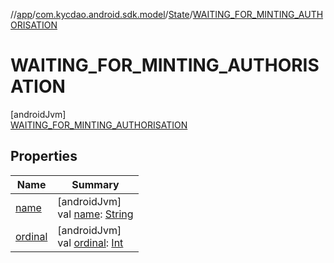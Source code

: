 //[app](../../../../index.md)/[com.kycdao.android.sdk.model](../../index.md)/[State](../index.md)/[WAITING_FOR_MINTING_AUTHORISATION](index.md)

# WAITING_FOR_MINTING_AUTHORISATION

[androidJvm]\
[WAITING_FOR_MINTING_AUTHORISATION](index.md)

## Properties

| Name | Summary |
|---|---|
| [name](../../-verification-type/-accredited-investor/index.md#-372974862%2FProperties%2F-912451524) | [androidJvm]<br>val [name](../../-verification-type/-accredited-investor/index.md#-372974862%2FProperties%2F-912451524): [String](https://kotlinlang.org/api/latest/jvm/stdlib/kotlin/-string/index.html) |
| [ordinal](../../-verification-type/-accredited-investor/index.md#-739389684%2FProperties%2F-912451524) | [androidJvm]<br>val [ordinal](../../-verification-type/-accredited-investor/index.md#-739389684%2FProperties%2F-912451524): [Int](https://kotlinlang.org/api/latest/jvm/stdlib/kotlin/-int/index.html) |
